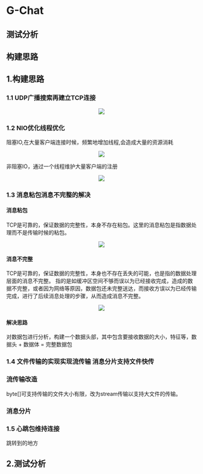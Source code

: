 # G-Chat
[](#测试分析)
## 测试分析
## 构建思路


## 1.构建思路
### 1.1 UDP广播搜索再建立TCP连接

<div align="center">
<img src=https://raw.githubusercontent.com/GZK0329/picture_store/master/UDPSearch.png />
</div>

### 1.2 NIO优化线程优化

阻塞IO,在大量客户端连接时候，频繁地增加线程,会造成大量的资源消耗
<div align="center">
<img src=https://raw.githubusercontent.com/GZK0329/picture_store/master/NIO%E4%BC%98%E5%8C%96%E5%89%8D.png />
</div>

非阻塞IO，通过一个线程维护大量客户端的注册
<div align="center">
<img src=https://raw.githubusercontent.com/GZK0329/picture_store/master/NIO%E4%BC%98%E5%8C%96%E5%90%8E.png />
</div>

### 1.3 消息粘包消息不完整的解决
#### 消息粘包
TCP是可靠的，保证数据的完整性，本身不存在粘包。这里的消息粘包是指数据处理而不是传输时候的粘包。

<div align="center">
<img src=https://raw.githubusercontent.com/GZK0329/picture_store/master/%E6%95%B0%E6%8D%AE%E6%8E%A5%E6%94%B6.png />
</div>

#### 消息不完整
TCP是可靠的，保证数据的完整性，本身也不存在丢失的可能，也是指的数据处理层面的消息不完整。
指的是如缓冲区空间不够而误以为已经接收完成，造成的数据不完整，或者因为网络等原因，数据包还未完整送达，而接收方误以为已经传输完成，进行了后续消息处理的步骤，从而造成消息不完整。

<div align="center">
<img src=https://raw.githubusercontent.com/GZK0329/picture_store/master/%E6%B6%88%E6%81%AF%E4%B8%8D%E5%AE%8C%E6%95%B4.png />
</div>

#### 解决思路
对数据包进行分析，构建一个数据头部，其中包含要接收数据的大小，特征等，数据头 + 数据体 = 完整数据包

### 1.4 文件传输的实现实现流传输 消息分片支持文件快传
### 流传输改造
byte[]可支持传输的文件大小有限，改为stream传输以支持大文件的传输。
### 消息分片


### 1.5 心跳包维持连接

<span id="测试分析">跳转到的地方</span>
## 2.测试分析
